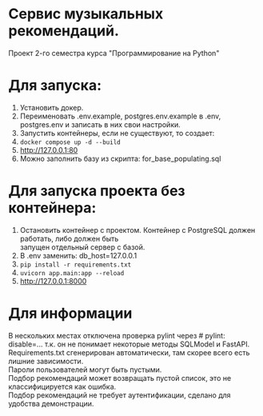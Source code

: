# Сервис музыкальных рекомендаций.

Проект 2-го семестра курса "Программирование на Python"<br>

# Для запуска:
1. Установить докер.
2. Переименовать .env.example, postgres.env.example в .env, postgres.env
    и записать в них свои настройки.
3. Запустить контейнеры, если не существуют, то создает:
4. `docker compose up -d --build`
5. http://127.0.0.1:80
6. Можно заполнить базу из скрипта: for_base_populating.sql 

# Для запуска проекта без контейнера:
1. Остановить контейнер с проектом. Контейнер с PostgreSQL должен работать, либо должен быть <br> 
запущен отдельный сервер с базой.
2. В .env заменить: db_host=127.0.0.1
3. `pip install -r requirements.txt`
4. `uvicorn app.main:app --reload`
5. http://127.0.0.1:8000

# Для информации
В нескольких местах отключена проверка pylint 
через # pylint: disable=...
т.к. он не понимает некоторые методы SQLModel и FastAPI.<br>
Requirements.txt сгенерирован автоматически, там скорее всего есть лишние зависимости.<br>
Пароли пользователей могут быть пустыми.<br>
Подбор рекомендаций может возвращать пустой список, это не классифицируется как ошибка.<br>
Подбор рекомендаций не требует аутентификации, сделано для удобства демонстрации.